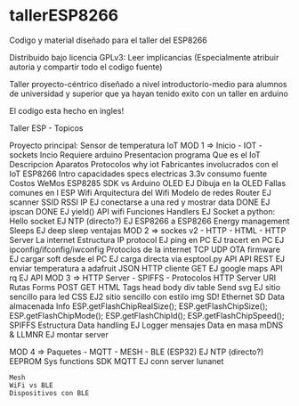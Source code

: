 # tallerESP8266
Codigo y material diseñado para el taller del ESP8266

Distribuido bajo licencia GPLv3: Leer implicancias (Especialmente atribuir autoria y compartir todo el codigo fuente)

Taller proyecto-céntrico diseñado a nivel introductorio-medio para alumnos de universidad y superior que ya hayan tenido exito con un taller en arduino

El codigo esta hecho en ingles!

Taller ESP - Topicos

Proyecto principal: Sensor de temperatura IoT
MOD 1 => Inicio - IOT - sockets
	Incio
		Requiere arduino
		Presentacion programa
	Que es el IoT
		Descripcion
		Aparatos
		Protocolos
		why iot
		Fabricantes involucrados con el IoT
	ESP8266
		Intro
		capacidades
		specs electricas
			3.3v
			consumo
			fuente
		Costos
		WeMos
		ESP8285
		SDK vs Arduino
		OLED
			EJ Dibuja en la OLED
			Fallas comunes en l ESP
	Wifi
		Arquitectura del Wifi
		Modelo de redes
		Router
		EJ scanner
		SSID
		RSSI
		IP
		EJ conectarse a una red y mostrar data DONE
		EJ ipscan DONE
		EJ yield()
		API wifi
			Funciones
			Handlers
	EJ Socket a python: Hello socket
	EJ NTP (directo?)
	EJ ESP8266 a ESP8266
	Energy management
		Sleeps
		EJ deep sleep
		ventajas
MOD 2 => sockes v2 - HTTP - HTML - HTTP Server
	La internet
		Estructura
		IP protocol
			EJ ping en PC
			EJ tracert en PC
			EJ ipconfig/ifconfig/iwconfig 
	Protoclos de la internet
		TCP
		UDP
	OTA firmware
		EJ cargar soft desde el PC
		EJ carga directa via esptool.py
	API
	API REST
		EJ enviar temperatura a adafruit
	JSON
	HTTP cliente
		GET
		EJ google maps API rq
		EJ API
MOD 3 => HTTP Server - SPIFFS - Protocolos
	HTTP Server
		URI
		Rutas
		Forms
			POST
			GET
		HTML
			Tags
				head
				body
				div
				table
			Send svg
			EJ sitio sencillo para led
			CSS
			EJ2 sitio sencillo con estilo
			img
			SD!
	Ethernet
	SD
	Data almacenada
		Info
			ESP.getFlashChipRealSize();
			ESP.getFlashChipSize();
			ESP.getFlashChipMode();
			ESP.getFlashChipId();
			ESP.getFlashChipSpeed();
		SPIFFS
			Estructura
			Data handling
			EJ Logger mensajes
			Data en masa
	mDNS & LLMNR
		EJ montar server
	
MOD 4 => Paquetes - MQTT - MESH - BLE (ESP32)
	EJ NTP (directo?)
	EEPROM
	Sys functions
	SDK
	MQTT
		EJ conn server lunanet
		
	Mesh
	WiFi vs BLE
	Dispositivos con BLE